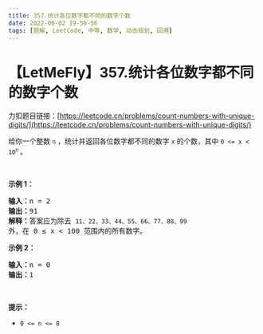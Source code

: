 ```yaml
---
title: 357.统计各位数字都不同的数字个数
date: 2022-06-02 19-56-56
tags: [题解, LeetCode, 中等, 数学, 动态规划, 回溯]
---
```


# 【LetMeFly】357.统计各位数字都不同的数字个数

力扣题目链接：[https://leetcode.cn/problems/count-numbers-with-unique-digits/](https://leetcode.cn/problems/count-numbers-with-unique-digits/)

给你一个整数 <code>n</code> ，统计并返回各位数字都不同的数字 <code>x</code> 的个数，其中 <code>0 &lt;= x &lt; 10<sup>n</sup></code><sup>&nbsp;</sup>。
<div class="original__bRMd">
<div>
<p>&nbsp;</p>

<p><strong>示例 1：</strong></p>

<pre>
<strong>输入：</strong>n = 2
<strong>输出：</strong>91
<strong>解释：</strong>答案应为除去 <code>11、22、33、44、55、66、77、88、99 </code>外，在 0 ≤ x &lt; 100 范围内的所有数字。 
</pre>

<p><strong>示例 2：</strong></p>

<pre>
<strong>输入：</strong>n = 0
<strong>输出：</strong>1
</pre>
</div>
</div>

<p>&nbsp;</p>

<p><strong>提示：</strong></p>

<ul>
	<li><code>0 &lt;= n &lt;= 8</code></li>
</ul>


    
